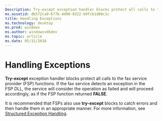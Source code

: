 ```yaml
---
Description: Try-except exception handler blocks protect all calls to the fax service provider (FSP) functions.
ms.assetid: db572ca9-677b-4d90-8322-b9fcb1d80c1c
title: Handling Exceptions
ms.technology: desktop
ms.prod: windows
ms.author: windowssdkdev
ms.topic: article
ms.date: 05/31/2018
---
```


# Handling Exceptions

**Try-except** exception handler blocks protect all calls to the fax service provider (FSP) functions. If the fax service detects an exception in the FSP DLL, the service will consider the operation as failed and will proceed accordingly, as if the FSP function returned **FALSE**.

It is recommended that FSPs also use **try-except** blocks to catch errors and then handle them in an appropriate manner. For more information, see [Structured Exception Handling](http://msdn.microsoft.com/library/en-us/debug/base/structured_exception_handling.asp).

 

 



